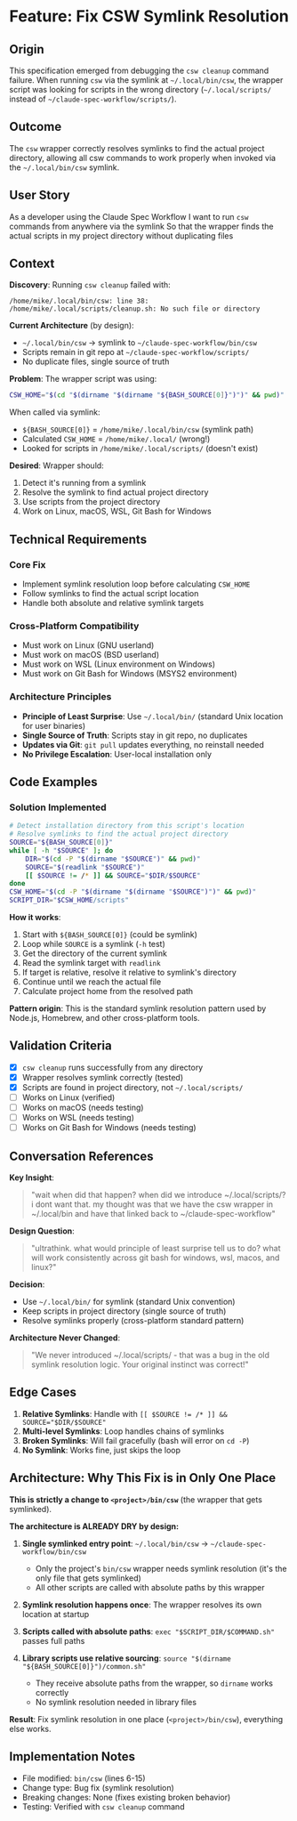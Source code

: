 # Feature: Fix CSW Symlink Resolution

## Origin
This specification emerged from debugging the `csw cleanup` command failure. When running `csw` via the symlink at `~/.local/bin/csw`, the wrapper script was looking for scripts in the wrong directory (`~/.local/scripts/` instead of `~/claude-spec-workflow/scripts/`).

## Outcome
The `csw` wrapper correctly resolves symlinks to find the actual project directory, allowing all csw commands to work properly when invoked via the `~/.local/bin/csw` symlink.

## User Story
As a developer using the Claude Spec Workflow
I want to run `csw` commands from anywhere via the symlink
So that the wrapper finds the actual scripts in my project directory without duplicating files

## Context

**Discovery**: Running `csw cleanup` failed with:
```
/home/mike/.local/bin/csw: line 38: /home/mike/.local/scripts/cleanup.sh: No such file or directory
```

**Current Architecture** (by design):
- `~/.local/bin/csw` → symlink to `~/claude-spec-workflow/bin/csw`
- Scripts remain in git repo at `~/claude-spec-workflow/scripts/`
- No duplicate files, single source of truth

**Problem**: The wrapper script was using:
```bash
CSW_HOME="$(cd "$(dirname "$(dirname "${BASH_SOURCE[0]}")")" && pwd)"
```

When called via symlink:
- `${BASH_SOURCE[0]}` = `/home/mike/.local/bin/csw` (symlink path)
- Calculated `CSW_HOME` = `/home/mike/.local/` (wrong!)
- Looked for scripts in `/home/mike/.local/scripts/` (doesn't exist)

**Desired**: Wrapper should:
1. Detect it's running from a symlink
2. Resolve the symlink to find actual project directory
3. Use scripts from the project directory
4. Work on Linux, macOS, WSL, Git Bash for Windows

## Technical Requirements

### Core Fix
- Implement symlink resolution loop before calculating `CSW_HOME`
- Follow symlinks to find the actual script location
- Handle both absolute and relative symlink targets

### Cross-Platform Compatibility
- Must work on Linux (GNU userland)
- Must work on macOS (BSD userland)
- Must work on WSL (Linux environment on Windows)
- Must work on Git Bash for Windows (MSYS2 environment)

### Architecture Principles
- **Principle of Least Surprise**: Use `~/.local/bin/` (standard Unix location for user binaries)
- **Single Source of Truth**: Scripts stay in git repo, no duplicates
- **Updates via Git**: `git pull` updates everything, no reinstall needed
- **No Privilege Escalation**: User-local installation only

## Code Examples

### Solution Implemented
```bash
# Detect installation directory from this script's location
# Resolve symlinks to find the actual project directory
SOURCE="${BASH_SOURCE[0]}"
while [ -h "$SOURCE" ]; do
    DIR="$(cd -P "$(dirname "$SOURCE")" && pwd)"
    SOURCE="$(readlink "$SOURCE")"
    [[ $SOURCE != /* ]] && SOURCE="$DIR/$SOURCE"
done
CSW_HOME="$(cd -P "$(dirname "$(dirname "$SOURCE")")" && pwd)"
SCRIPT_DIR="$CSW_HOME/scripts"
```

**How it works**:
1. Start with `${BASH_SOURCE[0]}` (could be symlink)
2. Loop while `SOURCE` is a symlink (`-h` test)
3. Get the directory of the current symlink
4. Read the symlink target with `readlink`
5. If target is relative, resolve it relative to symlink's directory
6. Continue until we reach the actual file
7. Calculate project home from the resolved path

**Pattern origin**: This is the standard symlink resolution pattern used by Node.js, Homebrew, and other cross-platform tools.

## Validation Criteria

- [x] `csw cleanup` runs successfully from any directory
- [x] Wrapper resolves symlink correctly (tested)
- [x] Scripts are found in project directory, not `~/.local/scripts/`
- [ ] Works on Linux (verified)
- [ ] Works on macOS (needs testing)
- [ ] Works on WSL (needs testing)
- [ ] Works on Git Bash for Windows (needs testing)

## Conversation References

**Key Insight**:
> "wait when did that happen? when did we introduce ~/.local/scripts/? i dont want that. my thought was that we have the csw wrapper in ~/.local/bin and have that linked back to ~/claude-spec-workflow"

**Design Question**:
> "ultrathink. what would principle of least surprise tell us to do? what will work consistently across git bash for windows, wsl, macos, and linux?"

**Decision**:
- Use `~/.local/bin/` for symlink (standard Unix convention)
- Keep scripts in project directory (single source of truth)
- Resolve symlinks properly (cross-platform standard pattern)

**Architecture Never Changed**:
> "We never introduced ~/.local/scripts/ - that was a bug in the old symlink resolution logic. Your original instinct was correct!"

## Edge Cases

1. **Relative Symlinks**: Handle with `[[ $SOURCE != /* ]] && SOURCE="$DIR/$SOURCE"`
2. **Multi-level Symlinks**: Loop handles chains of symlinks
3. **Broken Symlinks**: Will fail gracefully (bash will error on `cd -P`)
4. **No Symlink**: Works fine, just skips the loop

## Architecture: Why This Fix is in Only One Place

**This is strictly a change to `<project>/bin/csw`** (the wrapper that gets symlinked).

**The architecture is ALREADY DRY by design:**

1. **Single symlinked entry point**: `~/.local/bin/csw` → `~/claude-spec-workflow/bin/csw`
   - Only the project's `bin/csw` wrapper needs symlink resolution (it's the only file that gets symlinked)
   - All other scripts are called with absolute paths by this wrapper

2. **Symlink resolution happens once**: The wrapper resolves its own location at startup

3. **Scripts called with absolute paths**: `exec "$SCRIPT_DIR/$COMMAND.sh"` passes full paths

4. **Library scripts use relative sourcing**: `source "$(dirname "${BASH_SOURCE[0]}")/common.sh"`
   - They receive absolute paths from the wrapper, so `dirname` works correctly
   - No symlink resolution needed in library files

**Result**: Fix symlink resolution in one place (`<project>/bin/csw`), everything else works.

## Implementation Notes

- File modified: `bin/csw` (lines 6-15)
- Change type: Bug fix (symlink resolution)
- Breaking changes: None (fixes existing broken behavior)
- Testing: Verified with `csw cleanup` command
